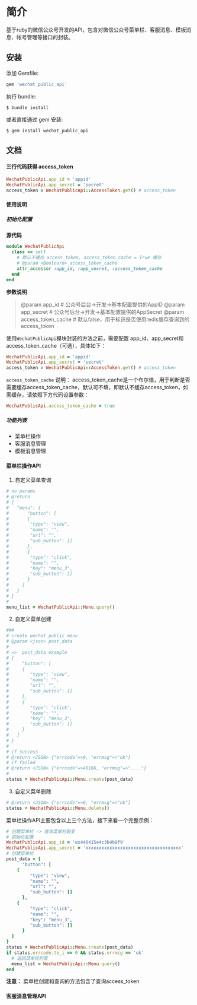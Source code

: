 # 简介

基于ruby的微信公众号开发的API，包含对微信公众号菜单栏、客服消息、模板消息、帐号管理等接口的封装。

## 安装

添加 Gemfile:

```ruby
gem 'wechat_public_api'
```

执行 bundle:

    $ bundle install

或者直接通过 gem 安装:

    $ gem install wechat_public_api

## 文档

#### 三行代码获得 access_token

```ruby
WechatPublicApi.app_id = 'appid'
WechatPublicApi.app_secret = 'secret'
access_token = WechatPublicApi::AccessToken.get() # access_token
```
#### 使用说明

##### 初始化配置

**源代码**

```ruby
module WechatPublicApi
  class << self
    # 默认不缓存 access_token, access_token_cache = True 缓存
    # @param <Boolearn> access_token_cache
    attr_accessor :app_id, :app_secret, :access_token_cache
  end
end
```

**参数说明**

> @param <String> app_id      # 公众号后台->开发->基本配置提供的AppID
> @param <String> app_secret  # 公众号后台->开发->基本配置提供的AppSecret
> @param <Boolearn> access_token_cache # 默认false，用于标识是否使用redis缓存查询到的access_token

使用`WechatPublicApi`模块封装的方法之前，需要配置 app_id、app_secret和access_token_cache（可选），具体如下：

```ruby
WechatPublicApi.app_id = 'appid'
WechatPublicApi.app_secret = 'secret'
access_token = WechatPublicApi::AccessToken.get() # access_token
```

`access_token_cache` 说明： access_token_cache是一个布尔值，用于判断是否需要缓存access_token_cache，默认可不填，即默认不缓存access_token，如需缓存，请依照下方代码设置参数：

```ruby
WechatPublicApi.access_token_cache = true
```

##### 功能列表

* 菜单栏操作
* 客服消息管理
* 模板消息管理

#### 菜单栏操作API

1. 自定义菜单查询

```ruby
# no params
# @return
# {
#   "menu": {
#       "button": [
#       {
#        "type": "view",
#        "name": "",
#        "url": "",
#        "sub_button": []
#       },
#       {
#        "type": "click",
#        "name": "",
#        "key": "menu_3",
#        "sub_button": []
#       }
#     ]
#   }
# }
#
menu_list = WechatPublicApi::Menu.query()
```

2. 自定义菜单创建

```ruby
###
# create wechat public menu
# @param <json> post_data
#
# =>  post_data example
# {
# 	  "button": [
#     {
#  		 "type": "view",
#  		 "name": "",
#  		 "url": "",
#  		 "sub_button": []
#  	  },
#     {
#  		 "type": "click",
#  		 "name": "",
#  		 "key": "menu_3",
#  		 "sub_button": []
#  	  }
#   ]
# }
#
# if success
# @return <JSON> {"errcode"=>0, "errmsg"=>"ok"}
# if failed
# @return <JSON> {"errcode"=>40166, "errmsg"=>"...."}
#
status = WechatPublicApi::Menu.create(post_data)
```

3. 自定义菜单删除

```ruby
# @return <JSON> {"errcode"=>0, "errmsg"=>"ok"}
status = WechatPublicApi::Menu.delete()
```

菜单栏操作API主要包含以上三个方法，接下来看一个完整示例：

```ruby
# 创建菜单栏 -> 查询菜单栏裂变
# 初始化配置
WechatPublicApi.app_id = 'wx440415e4c3b4b8f9'
WechatPublicApi.app_secret = 'xxxxxxxxxxxxxxxxxxxxxxxxxxxxxxxxxxxx'
# 创建菜单栏
post_data = {
	  "button": [
    {
 		 "type": "view",
 		 "name": "",
 		 "url": "",
 		 "sub_button": []
 	  },
    {
 		 "type": "click",
 		 "name": "",
 		 "key": "menu_3",
 		 "sub_button": []
 	  }
  ]
}
status = WechatPublicApi::Menu.create(post_data)
if status.errcode.to_i == 0 && status.errmsg == 'ok'
  # 返回菜单栏列表
  menu_list = WechatPublicApi::Menu.query()
end
```

**注意：** 菜单栏创建和查询的方法包含了查询access_token

#### 客服消息管理API
